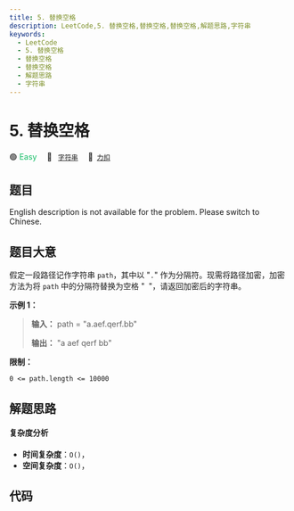 ```yaml
---
title: 5. 替换空格
description: LeetCode,5. 替换空格,替换空格,替换空格,解题思路,字符串
keywords:
  - LeetCode
  - 5. 替换空格
  - 替换空格
  - 替换空格
  - 解题思路
  - 字符串
---
```


# 5. 替换空格

🟢 <font color=#15bd66>Easy</font>&emsp; 🔖&ensp; [`字符串`](/tag/string.md)&emsp; 🔗&ensp;[`力扣`](https://leetcode.cn/problems/ti-huan-kong-ge-lcof)

## 题目

English description is not available for the problem. Please switch to
Chinese.


## 题目大意

假定一段路径记作字符串 `path`，其中以 "`.`" 作为分隔符。现需将路径加密，加密方法为将 `path` 中的分隔符替换为空格 "`
`"，请返回加密后的字符串。



**示例 1：**

> 
> 
> 
> 
> 
> **输入：** path = "a.aef.qerf.bb"
> 
> 
> 
> **输出：** "a aef qerf bb"
> 
> 
> 
> 



**限制：**

`0 <= path.length <= 10000`


## 解题思路

#### 复杂度分析

- **时间复杂度**：`O()`，
- **空间复杂度**：`O()`，

## 代码

```javascript

```